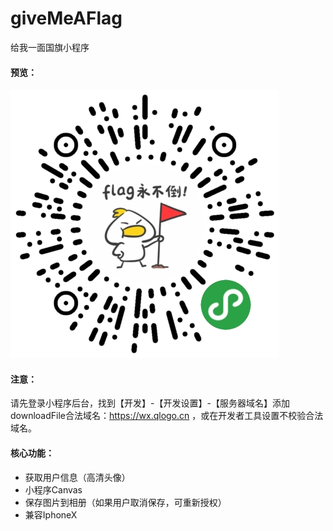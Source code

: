 # giveMeAFlag
给我一面国旗小程序

#### 预览：

<img src="https://raw.githubusercontent.com/jayjun0805/giveMeAFlag/master/assets/images/flag.jpg">

#### 注意：

请先登录小程序后台，找到【开发】-【开发设置】-【服务器域名】添加downloadFile合法域名：https://wx.qlogo.cn ，或在开发者工具设置不校验合法域名。

#### 核心功能：

* 获取用户信息（高清头像）
* 小程序Canvas
* 保存图片到相册（如果用户取消保存，可重新授权）
* 兼容IphoneX

